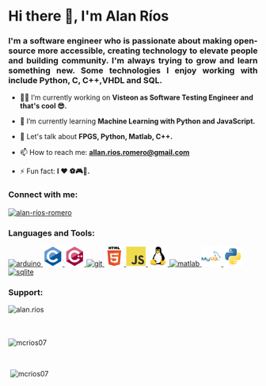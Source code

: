 <h1 align="justify">Hi there 👋, I'm Alan Ríos</h1>
<h3 align="justify">I'm a software engineer who is passionate about making open-source more accessible, creating technology to elevate people and building community. I'm always trying to grow and learn something new. Some technologies I enjoy working with include Python, C, C++,VHDL and SQL.</h3>

- 👨‍💻 I’m currently working on **Visteon as Software Testing Engineer and that's cool 😎.**

- 🌱 I’m currently learning **Machine Learning with Python and JavaScript.**

- 💬 Let's talk about **FPGS, Python, Matlab, C++.**

- 📫 How to reach me: **allan.rios.romero@gmail.com**

- ⚡ Fun fact: **I ❤ ⚽🎮🐶.**

<h3 align="left">Connect with me:</h3>
<p align="left">
<a href="https://linkedin.com/in/alan-ríos-romero" target="blank"><img align="center" src="https://raw.githubusercontent.com/rahuldkjain/github-profile-readme-generator/master/src/images/icons/Social/linked-in-alt.svg" alt="alan-ríos-romero" height="30" width="40" /></a>
</p>

<h3 align="left">Languages and Tools:</h3>
<p align="left"> <a href="https://www.arduino.cc/" target="_blank" rel="noreferrer"> <img src="https://cdn.worldvectorlogo.com/logos/arduino-1.svg" alt="arduino" width="40" height="40"/> </a> <a href="https://www.cprogramming.com/" target="_blank" rel="noreferrer"> <img src="https://raw.githubusercontent.com/devicons/devicon/master/icons/c/c-original.svg" alt="c" width="40" height="40"/> </a> <a href="https://www.w3schools.com/cpp/" target="_blank" rel="noreferrer"> <img src="https://raw.githubusercontent.com/devicons/devicon/master/icons/cplusplus/cplusplus-original.svg" alt="cplusplus" width="40" height="40"/> </a> <a href="https://git-scm.com/" target="_blank" rel="noreferrer"> <img src="https://www.vectorlogo.zone/logos/git-scm/git-scm-icon.svg" alt="git" width="40" height="40"/> </a> <a href="https://www.w3.org/html/" target="_blank" rel="noreferrer"> <img src="https://raw.githubusercontent.com/devicons/devicon/master/icons/html5/html5-original-wordmark.svg" alt="html5" width="40" height="40"/> </a> <a href="https://developer.mozilla.org/en-US/docs/Web/JavaScript" target="_blank" rel="noreferrer"> <img src="https://raw.githubusercontent.com/devicons/devicon/master/icons/javascript/javascript-original.svg" alt="javascript" width="40" height="40"/> </a> <a href="https://www.linux.org/" target="_blank" rel="noreferrer"> <img src="https://raw.githubusercontent.com/devicons/devicon/master/icons/linux/linux-original.svg" alt="linux" width="40" height="40"/> </a> <a href="https://www.mathworks.com/" target="_blank" rel="noreferrer"> <img src="https://upload.wikimedia.org/wikipedia/commons/2/21/Matlab_Logo.png" alt="matlab" width="40" height="40"/> </a> <a href="https://www.mysql.com/" target="_blank" rel="noreferrer"> <img src="https://raw.githubusercontent.com/devicons/devicon/master/icons/mysql/mysql-original-wordmark.svg" alt="mysql" width="40" height="40"/> </a> <a href="https://www.python.org" target="_blank" rel="noreferrer"> <img src="https://raw.githubusercontent.com/devicons/devicon/master/icons/python/python-original.svg" alt="python" width="40" height="40"/> </a> <a href="https://www.sqlite.org/" target="_blank" rel="noreferrer"> <img src="https://www.vectorlogo.zone/logos/sqlite/sqlite-icon.svg" alt="sqlite" width="40" height="40"/> </a> </p>


<h3 align="left">Support:</h3>
<p><a href="https://www.buymeacoffee.com/alan.rios"> <img align="left" src="https://cdn.buymeacoffee.com/buttons/v2/default-yellow.png" height="50" width="210" alt="alan.rios" /></a></p><br><br><br>


<p><img align="center" src="https://github-readme-stats.vercel.app/api/top-langs?username=mcrios07&show_icons=true&locale=en&layout=compact" alt="mcrios07" /></p> <br>

<p>&nbsp;<img align="center" src="https://github-readme-stats.vercel.app/api?username=mcrios07&show_icons=true&locale=en" alt="mcrios07" /></p>

